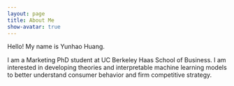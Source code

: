 ```yaml
---
layout: page
title: About Me
show-avatar: true
---
```


Hello! My name is Yunhao Huang. 

I am a Marketing PhD student at UC Berkeley Haas School of Business. I am interested in developing theories and interpretable machine learning models to better understand consumer behavior and firm competitive strategy. 
